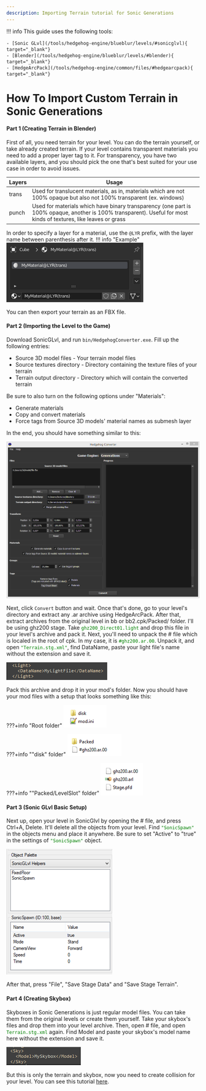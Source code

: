 ```yaml
---
description: Importing Terrain tutorial for Sonic Generations
---
```

!!! info
    This guide uses the following tools:

    - [Sonic GLvl](/tools/hedgehog-engine/blueblur/levels/#sonicglvl){ target="_blank"}
	- [Blender](/tools/hedgehog-engine/blueblur/levels/#blender){ target="_blank"}
	- [HedgeArcPack](/tools/hedgehog-engine/common/files/#hedgearcpack){ target="_blank"}

# How To Import Custom Terrain in Sonic Generations

#### Part 1 (Creating Terrain in Blender)
First of all, you need terrain for your level. You can do the terrain yourself, or take already created terrain.
If your level contains transparent materials you need to add a proper layer tag to it. For transparency, you have two available layers, and you should pick the one that's best suited for your use case in order to avoid issues.

Layers | Usage
------ |-------
trans  | Used for translucent materials, as in, materials which are not 100% opaque but also not 100% transparent (ex. windows)
punch  | Used for materials which have binary transparency (one part is 100% opaque, another is 100% transparent). Useful for most kinds of textures, like leaves or grass

In order to specify a layer for a material, use the `@LYR` prefix, with the layer name between parenthesis after it.
!!! info "Example"
    ![Transparent material example](assets/importing-terrain/transparent_material_example.png)

You can then export your terrain as an FBX file.

#### Part 2 (Importing the Level to the Game)
Download SonicGLvl, and run `bin/HedgehogConverter.exe`. Fill up the following entries:

- Source 3D model files - Your terrain model files
- Source textures directory - Directory containing the texture files of your terrain
- Terrain output directory - Directory which will contain the converted terrain

Be sure to also turn on the following options under "Materials":

- Generate materials
- Copy and convert materials
- Force tags from Source 3D models' material names as submesh layer

In the end, you should have something similar to this:

![HedgehogConverter settings](assets/importing-terrain/hedgehog_converter_window.png)

Next, click `Convert` button and wait. Once that's done, go to your level's directory and extract any .ar archive using HedgeArcPack. After that, extract archives from the original level in bb or bb2.cpk/Packed/ folder. I'll be using ghz200 stage.
Take <code style="color: green;">ghz200_Direct01.light</code> and drop this file in your level's archive and pack it.
Next, you'll need to unpack the # file which is localed in the root of cpk. In my case, it is <code style="color: green;">#ghz200.ar.00</code>. Unpack it, and open <code style="color: green;">"Terrain.stg.xml"</code>, find DataName, paste your light file's name without the extension and save it.

![Light in Terrain.stg.xml](assets/importing-terrain/light_dataname.png)

Pack this archive and drop it in your mod's folder. Now you should have your mod files with a setup that looks something like this:

???+info "Root folder"
    ![Root Folder](assets/importing-terrain/mod_folder_root.png)

???+info ""disk" folder"
    ![Disk folder](assets/importing-terrain/mod_folder_disk.png)

???+info ""Packed/LevelSlot" folder"
    ![Packed - LevelSlot folder](assets/importing-terrain/mod_folder_packed.png)

#### Part 3 (Sonic GLvl Basic Setup)

Next up, open your level in SonicGlvl by opening the # file, and press Ctrl+A, Delete. It'll delete all the objects from your level. Find <code style="color: green;">"SonicSpawn"</code> in the objects menu and place it anywhere. 
Be sure to set "Active" to "true" in the settings of <code style="color: green;">"SonicSpawn"</code> object. 

![SonicSpawn object and settings](assets/importing-terrain/sonicspawn_glvl.png)

After that, press "File", "Save Stage Data" and "Save Stage Terrain".


#### Part 4 (Creating Skybox)

Skyboxes in Sonic Generations is just regular model files. You can take them from the original levels or create them yourself. 
Take your skybox's files and drop them into your level archive. Then, open # file, and open <code style="color: green;">Terrain.stg.xml</code> again. Find Model and paste your skybox's model name here without the extension and save it.

![Skybox in Terrain.stg.xml](assets/importing-terrain/skybox_model.png) 

But this is only the terrain and skybox, now you need to create collision for your level. You can see this tutorial [here](/guides/hedgehog-engine/blueblur/levels/importing-collision).
